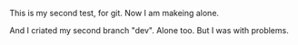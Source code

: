 This is my second test, for git.
Now I am makeing alone.

And I criated my second branch "dev".
Alone too.
But I was with problems.